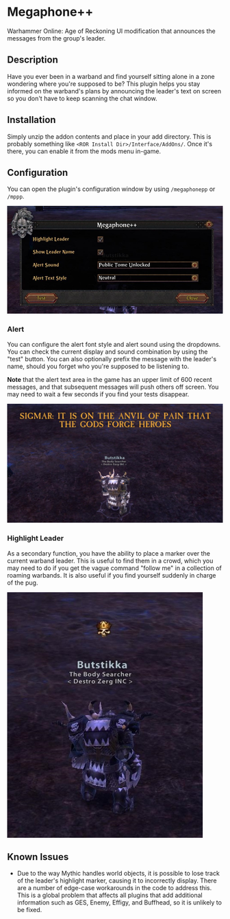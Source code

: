 # Megaphone++
Warhammer Online: Age of Reckoning UI modification that announces the messages from the group's leader.

## Description
Have you ever been in a warband and find yourself sitting alone in a zone wondering where you're supposed to be? This plugin helps you stay informed on the warband's plans by announcing the leader's text on screen so you don't have to keep scanning the chat window. 

## Installation
Simply unzip the addon contents and place in your add directory. This is probably something like
`<ROR Install Dir>/Interface/AddOns/`. Once it's there, you can enable it from the mods menu in-game.

## Configuration
You can open the plugin's configuration window by using `/megaphonepp` or `/mppp`.

![Configuration window](docs/mppp-config.jpg?raw=true "Configuration window")

### Alert
You can configure the alert font style and alert sound using the dropdowns. You can check the current display and sound combination by using the "test" button. You can also optionally prefix the message with the leader's name, should you forget who you're supposed to be listening to.

**Note** that the alert text area in the game has an upper limit of 600 recent messages, and that subsequent messages will push others off screen. You may need to wait a few seconds if you find your tests disappear.

![Alert example](docs/mppp-alert.jpg?raw=true "Alert example")

### Highlight Leader
As a secondary function, you have the ability to place a marker over the current warband leader. This is useful to find them in a crowd, which you may need to do if you get the vague command "follow me" in a collection of roaming warbands. It is also useful if you find yourself suddenly in charge of the pug.

![Highlight leader example](docs/mppp-highlight.jpg?raw=true "Highlight leader example")

## Known Issues
* Due to the way Mythic handles world objects, it is possible to lose track of the leader's highlight marker, causing it to incorrectly display. There are a number of edge-case workarounds in the code to address this. This is a global problem that affects all plugins that add additional information such as GES, Enemy, Effigy, and Buffhead, so it is unlikely to be fixed.
